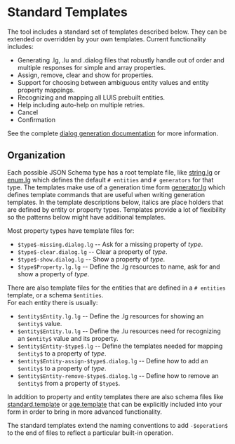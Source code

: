 # Standard Templates

The tool includes a standard set of templates described below.
They can be extended or overridden by your own templates.
Current functionality includes:

- Generating .lg, .lu and .dialog files that robustly handle out of order and
  multiple responses for simple and array properties.
- Assign, remove, clear and show for properties.
- Support for choosing between ambiguous entity values and entity property mappings.
- Recognizing and mapping all LUIS prebuilt entities.
- Help including auto-help on multiple retries.
- Cancel
- Confirmation

See the complete [dialog generation documentation](https://github.com/microsoft/BotBuilder-Samples/tree/master/experimental/generation/generator) for more information.

## Organization

Each possible JSON Schema type has a root template file, like [string.lg](string.lg) or [enum.lg](enum.lg) which defines the default `# entities` and `# generators` for that type.
The templates make use of a generation time form [generator.lg](../generator.lg) which defines template commands that are useful when writing generation templates.
In the template descriptions below, italics are place holders that are defined by entity or property types.
Templates provide a lot of flexibility so the patterns below might have additional templates.

Most property types have template files for:

- `$type$-missing.dialog.lg` -- Ask for a missing property of $type$.
- `$type$-clear.dialog.lg` -- Clear a property of $type$.
- `$type$-show.dialog.lg` -- Show a property of $type$.
- `$type$Property.lg.lg` -- Define the .lg resources to name, ask for and show a property of $type$.

There are also template files for the entities that are defined in a `# entities` template, or a schema `$entities`.  
For each entity there is usually:

- `$entity$Entity.lg.lg` -- Define the .lg resources for showing an `$entity$` value.
- `$entity$Entity.lu.lg` -- Define the .lu resources need for recognizing an `$entity$` value and its property.
- `$entity$Entity-$type$.lg` -- Define the templates needed for mapping `$entity$` to a property of $type$.
- `$entity$Entity-assign-$type$.dialog.lg` -- Define how to add an `$entity$` to a property of $type$.
- `$entity$Entity-remove-$type$.dialog.lg` -- Define how to remove an `$entity$` from a property of `$type$`.

In addition to property and entity templates there are also schema files like [standard.template](standard.template) or [age.template](age.template) that can be explicitly included into your form in order to bring in more advanced functionality.

The standard templates extend the naming conventions to add `-$operation$` to the end of files to reflect a particular built-in operation.  
